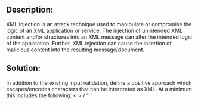 ## Description:

XML Injection is an attack technique used to manipulate or compromise the logic of an XML
application or service. The injection of unintended XML content and/or structures into
an XML message can alter the intended logic of the application. Further, XML injection
can cause the insertion of malicious content into the resulting message/document.

## Solution:

In addition to the existing input validation, define a positive approach which
escapes/encodes characters that can be interpreted as XML. At a minimum this includes
the following: < > / " '
